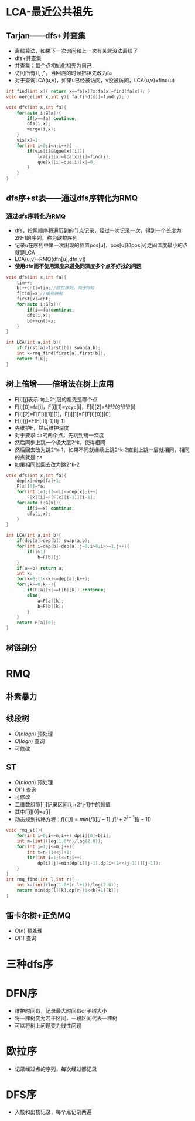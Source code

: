 # LCA-最近公共祖先
## Tarjan——dfs+并查集
- 离线算法，如果下一次询问和上一次有关就没法离线了
- dfs+并查集
- 并查集：每个点初始化祖先为自己
- 访问所有儿子，当回溯的时候把祖先改为fa
- 对于查询LCA(u,v)，如果u已经被访问，v没被访问，LCA(u,v)=find(u)
```cpp
int find(int x){ return x==fa[x]?x:fa[x]=find(fa[x]); }
void merge(int x,int y){ fa[find(x)]=find(y); }

void dfs(int x,int fa){
    for(auto i:G[x]){
        if(x==fa) continue;
        dfs(i,x);
        merge(i,x);
    }
    vis[x]=1;
    for(int i=0;i<n;i++){
        if(vis[i]&&que[x][i]){
            lca[i][x]=lca[x][i]=find(i);
            que[x][i]=que[i][x]=0;
        }
    }
}
```
## dfs序+st表——通过dfs序转化为RMQ
### 通过dfs序转化为RMQ
- dfs，按照顺序将遍历到的节点记录，经过一次记录一次，得到一个长度为2N-1的序列，称为欧拉序列
- 记录u在序列中第一次出现的位置pos\[u]，pos\[u]和pos\[v]之间深度最小的点就是LCA
- LCA(u,v)=RMQ(dfn\[u],dfn\[v])
- **使用dfn而不使用深度来避免同深度多个点不好找的问题**
```cpp
void dfs(int x,int fa){
    tim++;
    b[++cnt]=tim;//欧拉序列，用于RMQ
    f[tim]=x;//编号映射
    first[x]=cnt;
    for(auto i:G[x]){
        if(i==fa)continue;
        dfs(i,x);
        b[++cnt]=x;
    }
}

int LCA(int a,int b){
    if(first[a]>first[b]) swap(a,b);
    int k=rmq_find(first[a],first[b]);
    return f[k];
}
```

## 树上倍增——倍增法在树上应用
- F\[i]\[j]表示i向上2^j层的祖先是哪个点
- F\[i]\[0]=fa\[i]，F\[i]\[1]=yeye\[i]，F\[i]\[2]=爷爷的爷爷\[i]
- F\[i]\[2]=F\[F\[i]\[1]][1]，F\[i]\[1]=F\[F\[i]\[0]]\[0]
- F\[i]\[j]=F\[F\[i]\[j-1]]\[j-1]
- 先维护F，然后维护深度
- 对于要求lca的两个点，先跳到统一深度
- 然后同步上跳一个极大层2^k，使得相同
- 然后回去改为跳2^k-1，如果不同就继续上跳2^k-2直到上跳一层就相同，相同的点就是lca
- 如果相同就回去改为跳2^k-2
```cpp
void dfs(int x,int fa){
    dep[x]=dep[fa]+1;
    F[x][0]=fa;
    for(int i=1;(1<<i)<=dep[x];i++)
        F[x][i]=F[F[x][i-1]][i-1];
    for(auto i:G[x]){
        if(i==x) continue;
        dfs(i,x);
    }
}

int LCA(int a,int b){
    if(dep[a]>dep[b]) swap(a,b);
    for(int i=dep[b]-dep[a],j=0;i>0;i>>=1;j++){
        if(i&1) 
            b=F[b][j]
    }
    if(a==b) return a;
    int k;
    for(k=0;(1<<k)<=dep[a];k++);
    for(;k>=0;k--){
        if(F[a][k]==F[b][k]) continue;
        else{
            a=F[a][k];
            b=F[b][k];
        }
    }
    return F[a][0];
}
```
## 树链剖分

# RMQ
## 朴素暴力
## 线段树
- $O(nlogn)$ 预处理
- $O(logn)$ 查询
- 可修改
## ST
- $O(nlogn)$ 预处理
- $O(1)$ 查询
- 可修改
- 二维数组f\[i]\[j]记录区间\[i,i+2^j-1]中的最值
- 其中f\[i]\[0]=a\[i]
- 动态规划转移方程：$f[i][j]=min(f[i][j-1],f[i+2^{j-1}][j-1])$
```cpp
void rmq_st(){
    for(int i=0;i<=n;i++) dp[i][0]=b[i];
    int m=(int)(log(1.0*n)/log(2.0));
    for(int j=1;j<=m;j++){
        int t=n-(1<<j)+1;
        for(int i=1;i<=t;i++)
            dp[i][j]=min(dp[i][j-1],dp[i+(1<<(j-1))][j-1]);
    }
}
int rmq_find(int l,int r){
    int k=(int)(log(1.0*(r-l+1))/log(2.0));
    return min(dp[l][k],dp[r-(1<<k)+1][k]);
}

```
## 笛卡尔树+正负MQ
- $O(n)$ 预处理
- $O(1)$ 查询
# 三种dfs序
# DFN序
- 维护时间戳，记录最大时间戳or子树大小
- 将一棵树变为若干区间，一段区间代表一棵树
- 可以将树上问题变为线性问题
# 欧拉序
- 记录经过点的序列，每次经过都记录
# DFS序
- 入栈和出栈记录，每个点记录两遍